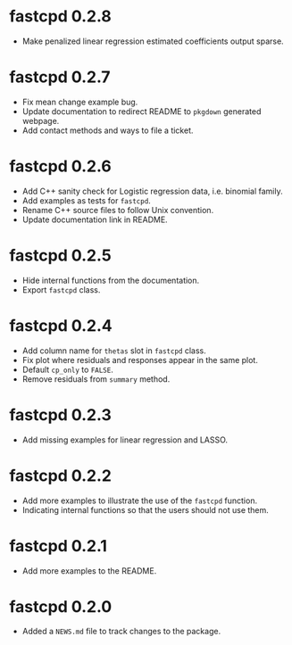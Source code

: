 # fastcpd 0.2.8

* Make penalized linear regression estimated coefficients output sparse.

# fastcpd 0.2.7

* Fix mean change example bug.
* Update documentation to redirect README to `pkgdown` generated webpage.
* Add contact methods and ways to file a ticket.

# fastcpd 0.2.6

* Add C++ sanity check for Logistic regression data, i.e. binomial family.
* Add examples as tests for `fastcpd`.
* Rename C++ source files to follow Unix convention.
* Update documentation link in README.

# fastcpd 0.2.5

* Hide internal functions from the documentation.
* Export `fastcpd` class.

# fastcpd 0.2.4

* Add column name for `thetas` slot in `fastcpd` class.
* Fix plot where residuals and responses appear in the same plot.
* Default `cp_only` to `FALSE`.
* Remove residuals from `summary` method.

# fastcpd 0.2.3

* Add missing examples for linear regression and LASSO.

# fastcpd 0.2.2

* Add more examples to illustrate the use of the `fastcpd` function.
* Indicating internal functions so that the users should not use them.

# fastcpd 0.2.1

* Add more examples to the README.

# fastcpd 0.2.0

* Added a `NEWS.md` file to track changes to the package.
